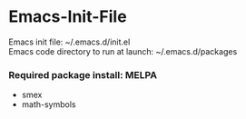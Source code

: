 # Emacs-Init-File
Emacs init file: ~/.emacs.d/init.el  
Emacs code directory to run at launch: ~/.emacs.d/packages  

### Required package install: MELPA
- smex
- math-symbols
